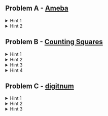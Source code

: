 ## Problem A - [Ameba](https://atcoder.jp/contests/abc274/tasks/abc274_c)
<details>
<summary>Hint 1</summary>
Amoeba *A sub i* splits into ameobas *2i* and *2i + 1*. In other words, the index of the value in the input (*i*) indicates which new amoeba it splits into, and the value given in the input (*A sub i*) indicates the original amoeba that it splits from.
</details>
<details>
<summary>Hint 2</summary>
The children amoeba that the parent amoeba are one generation down the line from the original amoeba, so their generation is equal to the generation of the parent amoeba + 1.
</details>

## Problem B - [Counting Squares](https://atcoder.jp/contests/abc275/tasks/abc275_c)

<details>
<summary>Hint 1</summary>
Given 2 points, we can find 2 other points that are needed to make a square.
</details>
<details>
<summary>Hint 2</summary>
The input size is so small (10 * 10 = 100 points) that it is possible to iterate over every set of two points.
</details>
<details>
<summary>Hint 3</summary>
The two other points can be found using the difference in x and y between the first two points (probably fiddle around with this on paper, I'm not sure how to explain the process). There's actually two different sets of two points that will complete the square, depending on whether you rotate the original line segment clockwise or counterclockwise.
</details>
<details>
<summary>Hint 4</summary>
Make sure you aren't counting the same square multiple times.
</details>

## Problem C - [digitnum](https://atcoder.jp/contests/abc238/tasks/abc238_c)

<details>
<summary>Hint 1</summary>
f(1) = 1, f(2) = 2, f(3) = 3 etc... f(9) = 9, so the sum of all f(x) from x=1 to x=9 is equal to 1+2+3...+9. This can be found using the formula for the sum of an arithmetic sequence: (lowest number + highest number) \* (number of numbers in the sequence / 2). Substituting in the values for this case, it would look like (1 + 9) \* (9 / 2) = 45.
</details>

<details>
<summary>Hint 2</summary>
f(1) = 1, f(10) = 1, f(100) = 1, f(1000) = 1, f(10000) = 1, etc...
</details>

<details>
<summary>Hint 3</summary>
Sample case 2 (where n=238) can be broken down like this: the sum of all f(x) from x=1 to x=9 + the sum of all f(x) from x=10 to x=99 + the sum of all f(x) from x=100 to x=238.
</details>
